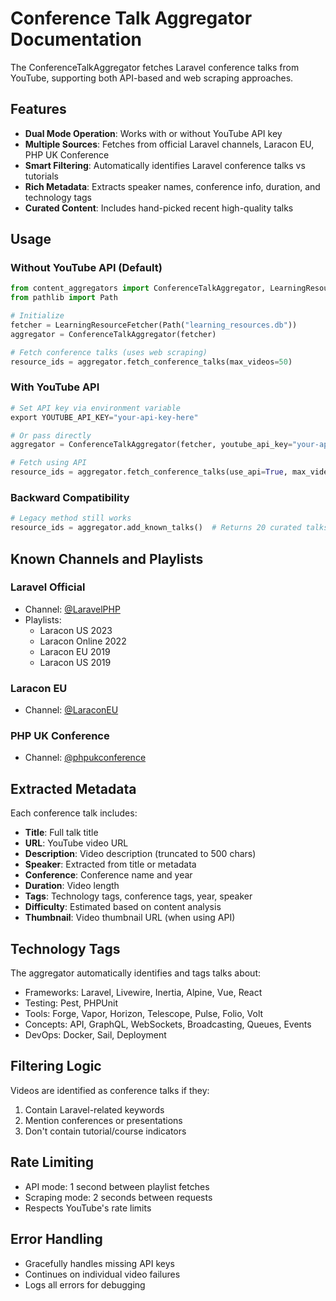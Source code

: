 # Conference Talk Aggregator Documentation

The ConferenceTalkAggregator fetches Laravel conference talks from YouTube, supporting both API-based and web scraping approaches.

## Features

- **Dual Mode Operation**: Works with or without YouTube API key
- **Multiple Sources**: Fetches from official Laravel channels, Laracon EU, PHP UK Conference
- **Smart Filtering**: Automatically identifies Laravel conference talks vs tutorials
- **Rich Metadata**: Extracts speaker names, conference info, duration, and technology tags
- **Curated Content**: Includes hand-picked recent high-quality talks

## Usage

### Without YouTube API (Default)

```python
from content_aggregators import ConferenceTalkAggregator, LearningResourceFetcher
from pathlib import Path

# Initialize
fetcher = LearningResourceFetcher(Path("learning_resources.db"))
aggregator = ConferenceTalkAggregator(fetcher)

# Fetch conference talks (uses web scraping)
resource_ids = aggregator.fetch_conference_talks(max_videos=50)
```

### With YouTube API

```python
# Set API key via environment variable
export YOUTUBE_API_KEY="your-api-key-here"

# Or pass directly
aggregator = ConferenceTalkAggregator(fetcher, youtube_api_key="your-api-key")

# Fetch using API
resource_ids = aggregator.fetch_conference_talks(use_api=True, max_videos=100)
```

### Backward Compatibility

```python
# Legacy method still works
resource_ids = aggregator.add_known_talks()  # Returns 20 curated talks
```

## Known Channels and Playlists

### Laravel Official
- Channel: [@LaravelPHP](https://www.youtube.com/@LaravelPHP)
- Playlists:
  - Laracon US 2023
  - Laracon Online 2022
  - Laracon EU 2019
  - Laracon US 2019

### Laracon EU
- Channel: [@LaraconEU](https://www.youtube.com/@LaraconEU)

### PHP UK Conference
- Channel: [@phpukconference](https://www.youtube.com/@phpukconference)

## Extracted Metadata

Each conference talk includes:

- **Title**: Full talk title
- **URL**: YouTube video URL
- **Description**: Video description (truncated to 500 chars)
- **Speaker**: Extracted from title or metadata
- **Conference**: Conference name and year
- **Duration**: Video length
- **Tags**: Technology tags, conference tags, year, speaker
- **Difficulty**: Estimated based on content analysis
- **Thumbnail**: Video thumbnail URL (when using API)

## Technology Tags

The aggregator automatically identifies and tags talks about:

- Frameworks: Laravel, Livewire, Inertia, Alpine, Vue, React
- Testing: Pest, PHPUnit
- Tools: Forge, Vapor, Horizon, Telescope, Pulse, Folio, Volt
- Concepts: API, GraphQL, WebSockets, Broadcasting, Queues, Events
- DevOps: Docker, Sail, Deployment

## Filtering Logic

Videos are identified as conference talks if they:
1. Contain Laravel-related keywords
2. Mention conferences or presentations
3. Don't contain tutorial/course indicators

## Rate Limiting

- API mode: 1 second between playlist fetches
- Scraping mode: 2 seconds between requests
- Respects YouTube's rate limits

## Error Handling

- Gracefully handles missing API keys
- Continues on individual video failures
- Logs all errors for debugging